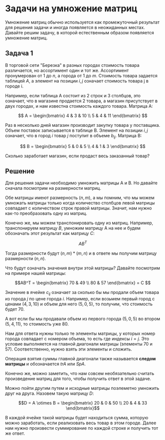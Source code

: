 # Задачи на умножение матриц

Умножение матриц обычно используется как промежуточный результат для решения задачи и иногда появляется в неожиданных местах. Давайте решим задачу, в которой естественным образом появляется умножение матриц.

## Задача 1

В торговой сети "Березка" в разных городах стоимость товара различается, но ассортимент один и тот же. Ассортимент пронумерован от 1 до $n$, а города от 1 до $m$. Стоимость товара задается таблицей $A$, а элемент на позиции $i, j$ означает стоимость товара j в городе i.

Например, если таблица A состоит из 2 строк и 3 столбцов, это означает, что в магазине продается 2 товара, а магазин присутствует в двух городах, и нам известна стоимость каждого товара. Матрица A:

$$
A = \begin{bmatrix}
4 & 3 & 10 \\
5 & 4 & 11
\end{bmatrix}
$$

Раз в несколько дней магазин производит закупку товара у поставщика. Объем поставок записывается в таблице B. Элемент на позиции $i, j$ означает, что в город $i$ товар $j$ поступит в объеме $b_{ij}$. Матрица B:

$$
B = \begin{bmatrix}
5 & 0 & 5 \\
4 & 1 & 3
\end{bmatrix}
$$

Сколько заработает магазин, если продаст весь заказанный товар?

## Решение

Для решения задачи необходимо умножить матрицы A и B. Но давайте сначала посмотрим на размерности матриц.

Обе матрицы имеют размерность $(n, m)$, а мы помним, что мы можем умножать матрицы только когда количество столбцов левой матрицы совпадает с количеством строк правой матрицы. Значит, нам нужно как-то преобразовать одну из матриц.

Конечно же, мы можем транспонировать одну из матриц. Например, транспонируем матрицу $B$, умножим матрицу А на нее и будем обозначать этот результат как матрицу $C$:

$$AB^T$$

Тогда размерности будут $(n, m) * (m, n)$ и в ответе мы получим матрицу размерности $(n, n)$.

Что будут означать значения внутри этой матрицы? Давайте посмотрим на примере нашей матрицы:

$$AB^T = \begin{bmatrix}
70 & 49 \\
80 & 57
\end{bmatrix} = C
$$

Значение в ячейке $c_{ij}$ означает за сколько бы мы продали объем товара из города $j$ по цене города $i$. Например, если возьмем первый город с ценами $(4, 3, 10)$ и объем для него $(5, 0, 5)$, то получим, что стоимость будет 70.

 А вот если бы мы продавали объем из первого города $(5, 0, 5)$ во втором $(5, 4, 11)$, то стоимость уже 80.

Нам для ответа нужны только те элементы матрицы, у которых номер города совпадает с номером объема, то есть где индексы $i=j$. Это условие выполняется на главной диагонали матрицы (элементы 70 и 57). Соответственно, нужно взять эти элементы и сложить.

Операция взятия суммы главной диагонали также называется **следом матрицы** и обозначается $tr A$ или $Sp A$.

Конечно же, можно заметить, что нам совсем необязательно считать произведение матриц для того, чтобы получить ответ в этой задаче.

Можно пойти другим путем и исходные матрицы поэлеметно умножить друг на друга. Назовем такую матрицу $D$:

$$D = A \otimes B =
\begin{bmatrix}
20 & 0 & 50 \\
20 & 4 & 33
\end{bmatrix}$$

В каждой ячейке такой матрицы будет находиться сумма, которую можно заработать, если реализовать весь товар в этом городе. Далее нам нужно произвести суммирование по каждой строке и получить тот же ответ.
